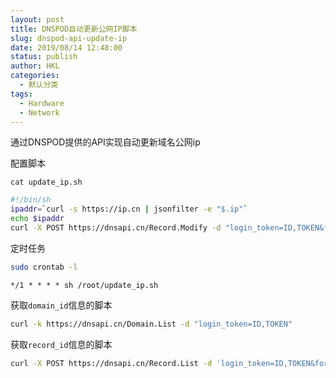 ```yaml
---
layout: post
title: DNSPOD自动更新公网IP脚本
slug: dnspod-api-update-ip
date: 2019/08/14 12:48:00
status: publish
author: HKL
categories: 
  - 默认分类
tags: 
  - Hardware
  - Network
---
```



通过DNSPOD提供的API实现自动更新域名公网ip




配置脚本

`cat update_ip.sh`

```bash
#!/bin/sh
ipaddr=`curl -s https://ip.cn | jsonfilter -e "$.ip"`
echo $ipaddr
curl -X POST https://dnsapi.cn/Record.Modify -d "login_token=ID,TOKEN&format=json&domain_id=DOMAIN_ID&record_id=RECORDID&sub_domain=sub&value=$ipaddr&record_type=A&record_line=默认"

```
定时任务

```bash
sudo crontab -l
```


`*/1 * * * * sh /root/update_ip.sh`


获取`domain_id`信息的脚本

```bash
curl -k https://dnsapi.cn/Domain.List -d "login_token=ID,TOKEN"
```

<!--more-->


获取`record_id`信息的脚本

```bash
curl -X POST https://dnsapi.cn/Record.List -d 'login_token=ID,TOKEN&format=json&domain_id=DOMAIN_ID&sub_domain=dormpy&record_type=A&offset=0&length=3'
```
